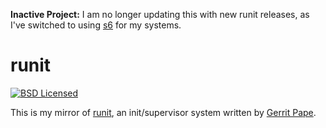 **Inactive Project:** I am no longer updating this with new runit releases, as I've switched to using [s6](https://github.com/akerl/s6) for my systems.

runit
=========

[![BSD Licensed](https://img.shields.io/badge/license-BSD-green.svg?style=flat)](https://tldrlegal.com/license/bsd-3-clause-license-(revised))

This is my mirror of [runit](http://smarden.org/runit/), an init/supervisor system written by [Gerrit Pape](http://smarden.org/pape/).

